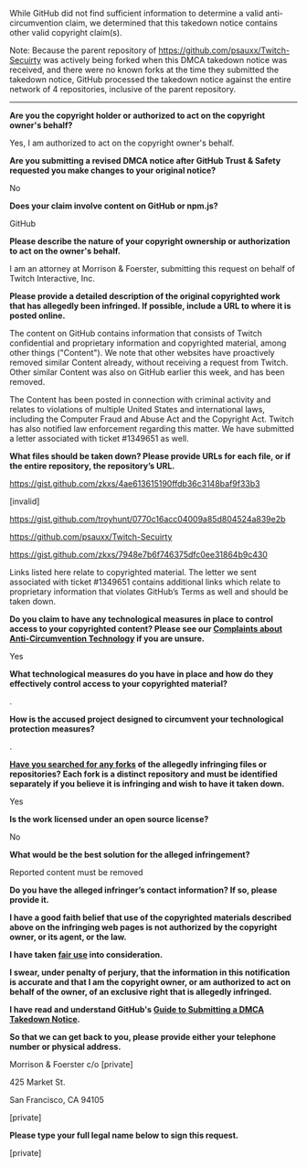 While GitHub did not find sufficient information to determine a valid anti-circumvention claim, we determined that this takedown notice contains other valid copyright claim(s).

Note: Because the parent repository of https://github.com/psauxx/Twitch-Secuirty was actively being forked when this DMCA takedown notice was received, and there were no known forks at the time they submitted the takedown notice, GitHub processed the takedown notice against the entire network of 4 repositories, inclusive of the parent repository.

---

**Are you the copyright holder or authorized to act on the copyright owner's behalf?**

Yes, I am authorized to act on the copyright owner's behalf.

**Are you submitting a revised DMCA notice after GitHub Trust & Safety requested you make changes to your original notice?**

No

**Does your claim involve content on GitHub or npm.js?**

GitHub

**Please describe the nature of your copyright ownership or authorization to act on the owner's behalf.**

I am an attorney at Morrison & Foerster, submitting this request on behalf of Twitch Interactive, Inc.

**Please provide a detailed description of the original copyrighted work that has allegedly been infringed. If possible, include a URL to where it is posted online.**

The content on GitHub contains information that consists of Twitch confidential and proprietary information and copyrighted material, among other things ("Content"). We note that other websites have proactively removed similar Content already, without receiving a request from Twitch. Other similar Content was also on GitHub earlier this week, and has been removed.

The Content has been posted in connection with criminal activity and relates to violations of multiple United States and international laws, including the Computer Fraud and Abuse Act and the Copyright Act. Twitch has also notified law enforcement regarding this matter. We have submitted a letter associated with ticket #1349651 as well.

**What files should be taken down? Please provide URLs for each file, or if the entire repository, the repository’s URL.**

https://gist.github.com/zkxs/4ae613615190ffdb36c3148baf9f33b3

[invalid]

https://gist.github.com/troyhunt/0770c16acc04009a85d804524a839e2b

https://github.com/psauxx/Twitch-Secuirty

https://gist.github.com/zkxs/7948e7b6f746375dfc0ee31864b9c430

Links listed here relate to copyrighted material. The letter we sent associated with ticket #1349651 contains additional links which relate to proprietary information that violates GitHub’s Terms as well and should be taken down.

**Do you claim to have any technological measures in place to control access to your copyrighted content? Please see our <a href="https://docs.github.com/articles/guide-to-submitting-a-dmca-takedown-notice#complaints-about-anti-circumvention-technology">Complaints about Anti-Circumvention Technology</a> if you are unsure.**

Yes

**What technological measures do you have in place and how do they effectively control access to your copyrighted material?**

.

**How is the accused project designed to circumvent your technological protection measures?**

.

**<a href="https://docs.github.com/articles/dmca-takedown-policy#b-what-about-forks-or-whats-a-fork">Have you searched for any forks</a> of the allegedly infringing files or repositories? Each fork is a distinct repository and must be identified separately if you believe it is infringing and wish to have it taken down.**

Yes

**Is the work licensed under an open source license?**

No

**What would be the best solution for the alleged infringement?**

Reported content must be removed

**Do you have the alleged infringer’s contact information? If so, please provide it.**

**I have a good faith belief that use of the copyrighted materials described above on the infringing web pages is not authorized by the copyright owner, or its agent, or the law.**

**I have taken <a href="https://www.lumendatabase.org/topics/22">fair use</a> into consideration.**

**I swear, under penalty of perjury, that the information in this notification is accurate and that I am the copyright owner, or am authorized to act on behalf of the owner, of an exclusive right that is allegedly infringed.**

**I have read and understand GitHub's <a href="https://docs.github.com/articles/guide-to-submitting-a-dmca-takedown-notice/">Guide to Submitting a DMCA Takedown Notice</a>.**

**So that we can get back to you, please provide either your telephone number or physical address.**

Morrison & Foerster c/o [private]

425 Market St.

San Francisco, CA 94105

[private]

**Please type your full legal name below to sign this request.**

[private]
